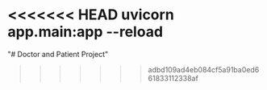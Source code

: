 <<<<<<< HEAD
uvicorn app.main:app --reload
=======
"# Doctor and Patient Project" 
>>>>>>> adbd109ad4eb084cf5a91ba0ed661833112338af
